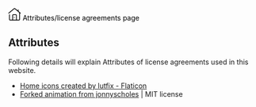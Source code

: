 <link rel="stylesheet" type="text/css" href="https://iamal.mooo.com/web-mark/stylesheet.css">
<wm><nav><a href="//iamal.mooo.com"><img src="/res/home.png" height="25px" /></a><a style="color:black;"> Attributes/license agreements page</a></nav></wm>
   
## Attributes
Following details will explain Attributes of license agreements
used in this website.
- <a href="https://www.flaticon.com/free-icons/home" title="home icons">Home icons created by lutfix - Flaticon</a>
- <a href="https://codepen.io/jonnyscholes/pen/QbKPdZ">Forked animation from jonnyscholes</a> | MIT license
